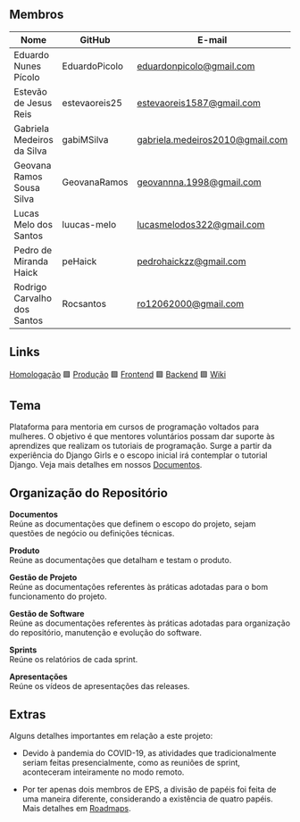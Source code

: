 
## Membros
Nome	|GitHub	|E-mail | Disciplina
--|--|--|--
Eduardo Nunes Pícolo	|EduardoPicolo	|eduardonpicolo@gmail.com| MDS
Estevão de Jesus Reis 	|estevaoreis25	|estevaoreis1587@gmail.com| MDS
Gabriela Medeiros da Silva	|gabiMSilva	|gabriela.medeiros2010@gmail.com| EPS
Geovana Ramos Sousa Silva	|GeovanaRamos	|geovannna.1998@gmail.com| EPS
Lucas Melo dos Santos	|luucas-melo	|lucasmelodos322@gmail.com| MDS
Pedro de Miranda Haick	|peHaick	|pedrohaickzz@gmail.com| MDS
Rodrigo Carvalho dos Santos	|Rocsantos	|ro12062000@gmail.com| MDS

## Links

[Homologação](https://hom-minacademy.tk/) 
🟪 [Produção](https://minacademy.tk/) 
🟪 [Frontend](https://github.com/fga-eps-mds/2020.1-Minacademy-FrontEnd)
🟪 [Backend](https://github.com/fga-eps-mds/2020.1-Minacademy-BackEnd)
🟪 [Wiki](https://github.com/fga-eps-mds/2020.1-Minacademy-Wiki)

## Tema

Plataforma para mentoria em cursos de programação voltados para mulheres. O objetivo é que mentores voluntários possam dar suporte às aprendizes que realizam os tutoriais de programação. Surge a partir da experiência do Django Girls e o escopo inicial irá contemplar o tutorial Django. Veja mais detalhes em nossos [Documentos](documentos/doc_visao.md).

## Organização do Repositório

**Documentos**<br>
Reúne as documentações que definem o escopo do projeto, sejam questões de negócio ou definições técnicas.

**Produto**<br>
Reúne as documentações que detalham e testam o produto.

**Gestão de Projeto**<br>
Reúne as documentações referentes às práticas adotadas para o bom funcionamento do projeto.

**Gestão de Software**<br>
Reúne as documentações referentes às práticas adotadas para organização do repositório, manutenção e evolução do software.

**Sprints**<br>
Reúne os relatórios de cada sprint.

**Apresentações**<br>
Reúne os vídeos de apresentações das releases.

## Extras

Alguns detalhes importantes em relação a este projeto:

- Devido à pandemia do COVID-19, as atividades que tradicionalmente seriam feitas presencialmente, como as reuniões de sprint, aconteceram inteiramente no modo remoto. 

- Por ter apenas dois membros de EPS, a divisão de papéis foi feita de uma maneira diferente, considerando a existência de quatro papéis. Mais detalhes em [Roadmaps](produto/roadmaps.md).
